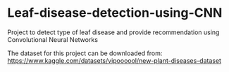 # Leaf-disease-detection-using-CNN
Project to detect type of leaf disease and provide recommendation using Convolutional Neural Networks

The dataset for this project can be downloaded from:
https://www.kaggle.com/datasets/vipoooool/new-plant-diseases-dataset



